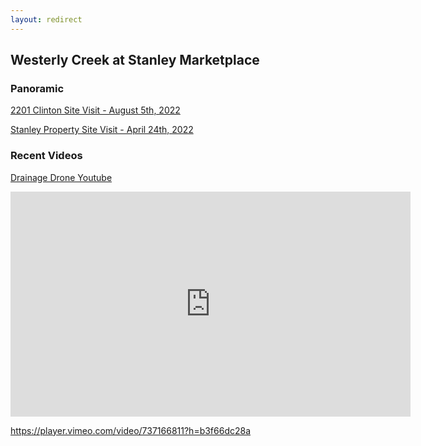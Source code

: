 ```yaml
---
layout: redirect
---
```

## Westerly Creek at Stanley Marketplace

### Panoramic

[2201 Clinton Site Visit - August 5th, 2022](../project\drone\westerly-creek-stanley-marketplace\2022-08-05\index.html)

[Stanley Property Site Visit - April 24th, 2022](../project\drone\westerly-creek-stanley-marketplace\2022-04-29\index.html)

### Recent Videos

[Drainage Drone Youtube](https://www.youtube.com/channel/UCU3xJkvm3IdILvorqWBqpwg)

<div>
<iframe
title="vimeo-player" src="https://player.vimeo.com/video/737166811?h=b3f66dc28a" width="640" height="360" frameborder="0" allowfullscreen>
</iframe>
</div>

https://player.vimeo.com/video/737166811?h=b3f66dc28a
